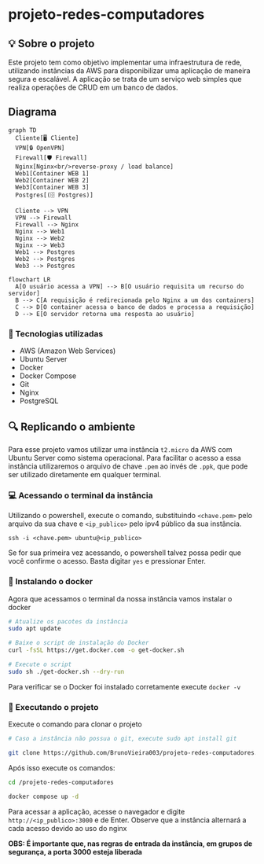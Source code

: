 # projeto-redes-computadores

## 💡 Sobre o projeto
Este projeto tem como objetivo implementar uma infraestrutura de rede, utilizando instâncias da AWS para disponibilizar uma aplicação de maneira segura e escalável. A aplicação se trata de um serviço web simples que realiza operações de CRUD em um banco de dados.

## Diagrama
```mermaid
graph TD
  Cliente[🖥️ Cliente]
  VPN[🔒 OpenVPN]
  Firewall[🛡️ Firewall]
  Nginx[Nginx<br/>reverse-proxy / load balance]
  Web1[Container WEB 1]
  Web2[Container WEB 2]
  Web3[Container WEB 3]
  Postgres[(🗄️ Postgres)]

  Cliente --> VPN
  VPN --> Firewall
  Firewall --> Nginx
  Nginx --> Web1
  Nginx --> Web2
  Nginx --> Web3
  Web1 --> Postgres
  Web2 --> Postgres
  Web3 --> Postgres
```

```mermaid
flowchart LR
  A[O usuário acessa a VPN] --> B[O usuário requisita um recurso do servidor]
  B --> C[A requisição é redirecionada pelo Nginx a um dos containers]
  C --> D[O container acessa o banco de dados e processa a requisição]
  D --> E[O servidor retorna uma resposta ao usuário]

```

### 🧰 Tecnologias utilizadas
- AWS (Amazon Web Services)
- Ubuntu Server
- Docker
- Docker Compose
- Git
- Nginx
- PostgreSQL

## 🔍 Replicando o ambiente
Para esse projeto vamos utilizar uma instância `t2.micro` da AWS com Ubuntu Server como sistema operacional. Para facilitar o acesso a essa instância utilizaremos o arquivo de chave `.pem` ao invés de `.ppk`, que pode ser utilizado diretamente em qualquer terminal.

### 💻 Acessando o terminal da instância
Utilizando o powershell, execute o comando, substituindo `<chave.pem>` pelo arquivo da sua chave e `<ip_publico>` pelo ipv4 público da sua instância.

`ssh -i <chave.pem> ubuntu@<ip_publico>`

Se for sua primeira vez acessando, o powershell talvez possa pedir que você confirme o acesso. Basta digitar `yes` e pressionar Enter.

### 🐳 Instalando o docker
Agora que acessamos o terminal da nossa instância vamos instalar o docker

```bash
# Atualize os pacotes da instância
sudo apt update
```

```bash
# Baixe o script de instalação do Docker
curl -fsSL https://get.docker.com -o get-docker.sh

# Execute o script
sudo sh ./get-docker.sh --dry-run
```

Para verificar se o Docker foi instalado corretamente execute `docker -v`

### 🚀 Executando o projeto
Execute o comando para clonar o projeto
```bash
# Caso a instância não possua o git, execute sudo apt install git

git clone https://github.com/BrunoVieira003/projeto-redes-computadores.git
```

Após isso execute os comandos:
```bash
cd /projeto-redes-computadores

docker compose up -d
```

Para acessar a aplicação, acesse o navegador e digite `http://<ip_publico>:3000` e de Enter. Observe que a instância alternará a cada acesso devido ao uso do nginx

**OBS: É importante que, nas regras de entrada da instância, em grupos de segurança, a porta 3000 esteja liberada**
